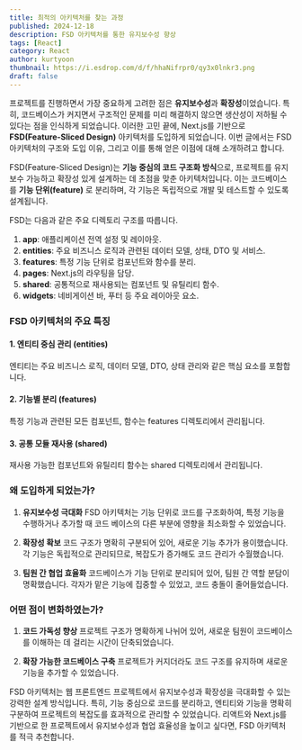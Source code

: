 ```yaml
---
title: 최적의 아키텍처를 찾는 과정
published: 2024-12-18
description: FSD 아키텍처를 통한 유지보수성 향상
tags: [React]
category: React
author: kurtyoon
thumbnail: https://i.esdrop.com/d/f/hhaNifrpr0/qy3x0lnkr3.png
draft: false
---
```


프로젝트를 진행하면서 가장 중요하게 고려한 점은 **유지보수성**과 **확장성**이었습니다. 특히, 코드베이스가 커지면서 구조적인 문제를 미리 해결하지 않으면 생산성이 저하될 수 있다는 점을 인식하게 되었습니다. 이러한 고민 끝에, Next.js를 기반으로 **FSD(Feature-Sliced Design)** 아키텍처를 도입하게 되었습니다. 이번 글에서는 FSD 아키텍처의 구조와 도입 이유, 그리고 이를 통해 얻은 이점에 대해 소개하려고 합니다.

FSD(Feature-Sliced Design)는 **기능 중심의 코드 구조화 방식**으로, 프로젝트를 유지보수 가능하고 확장성 있게 설계하는 데 초점을 맞춘 아키텍처입니다. 이는 코드베이스를 **기능 단위(feature)** 로 분리하며, 각 기능은 독립적으로 개발 및 테스트할 수 있도록 설계됩니다.

FSD는 다음과 같은 주요 디렉토리 구조를 따릅니다.

1. **app**: 애플리케이션 전역 설정 및 레이아웃.
2. **entities**: 주요 비즈니스 로직과 관련된 데이터 모델, 상태, DTO 및 서비스.
3. **features**: 특정 기능 단위로 컴포넌트와 함수를 분리.
4. **pages**: Next.js의 라우팅을 담당.
5. **shared**: 공통적으로 재사용되는 컴포넌트 및 유틸리티 함수.
6. **widgets**: 네비게이션 바, 푸터 등 주요 레이아웃 요소.

### FSD 아키텍처의 주요 특징

#### 1. **엔티티 중심 관리 (entities)**

엔티티는 주요 비즈니스 로직, 데이터 모델, DTO, 상태 관리와 같은 핵심 요소를 포함합니다.

#### 2. **기능별 분리 (features)**

특정 기능과 관련된 모든 컴포넌트, 함수는 features 디렉토리에서 관리됩니다.

#### 3. **공통 모듈 재사용 (shared)**

재사용 가능한 컴포넌트와 유틸리티 함수는 shared 디렉토리에서 관리됩니다.

### 왜 도입하게 되었는가?

1. **유지보수성 극대화**
   FSD 아키텍처는 기능 단위로 코드를 구조화하여, 특정 기능을 수행하거나 추가할 때 코드 베이스의 다른 부분에 영향을 최소화할 수 있었습니다.

2. **확장성 확보**
   코드 구조가 명확히 구분되어 있어, 새로운 기능 추가가 용이했습니다. 각 기능은 독립적으로 관리되므로, 복잡도가 증가해도 코드 관리가 수월했습니다.

3. **팀원 간 협업 효율화**
   코드베이스가 기능 단위로 분리되어 있어, 팀원 간 역할 분담이 명확했습니다. 각자가 맡은 기능에 집중할 수 있었고, 코드 충돌이 줄어들었습니다.

### 어떤 점이 변화하였는가?

1. **코드 가독성 향상**
   프로젝트 구조가 명확하게 나뉘어 있어, 새로운 팀원이 코드베이스를 이해하는 데 걸리는 시간이 단축되었습니다.

2. **확장 가능한 코드베이스 구축**
   프로젝트가 커지더라도 코드 구조를 유지하며 새로운 기능을 추가할 수 있었습니다.

FSD 아키텍처는 웹 프론트엔드 프로젝트에서 유지보수성과 확장성을 극대화할 수 있는 강력한 설계 방식입니다.
특히, 기능 중심으로 코드를 분리하고, 엔티티와 기능을 명확히 구분하여 프로젝트의 복잡도를 효과적으로 관리할 수 있었습니다.
리액트와 Next.js를 기반으로 한 프로젝트에서 유지보수성과 협업 효율성을 높이고 싶다면, FSD 아키텍처를 적극 추천합니다.
